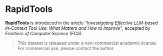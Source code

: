 # RapidTools

**RapidTools** is introduced in the article *"Investigating Effective LLM-based In-Context Tool Use: What Matters and How to Improve"*, accepted by *Frontiers of Computer Science (FCS)*.

> This dataset is released under a non-commercial academic license. For commercial use, please contact the author.